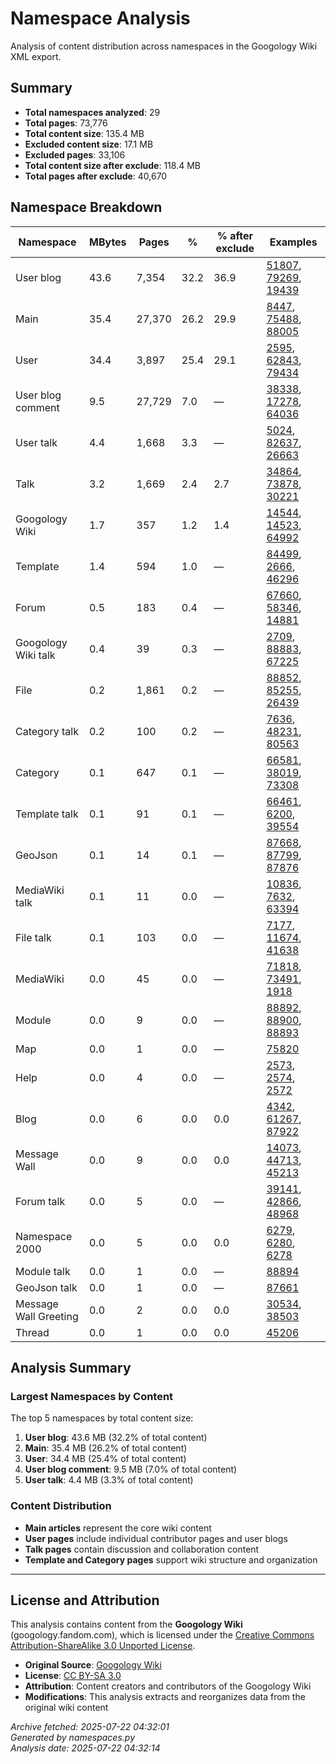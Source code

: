 # Namespace Analysis

Analysis of content distribution across namespaces in the Googology Wiki XML export.

## Summary

- **Total namespaces analyzed**: 29
- **Total pages**: 73,776
- **Total content size**: 135.4 MB
- **Excluded content size**: 17.1 MB
- **Excluded pages**: 33,106
- **Total content size after exclude**: 118.4 MB
- **Total pages after exclude**: 40,670

## Namespace Breakdown

| Namespace | MBytes | Pages | % | % after exclude | Examples |
|-----------|--------|-------|---|-----------------|----------|
| User blog | 43.6 | 7,354 | 32.2 | 36.9 | [51807](https://googology.fandom.com/?curid=51807), [79269](https://googology.fandom.com/?curid=79269), [19439](https://googology.fandom.com/?curid=19439) |
| Main | 35.4 | 27,370 | 26.2 | 29.9 | [8447](https://googology.fandom.com/?curid=8447), [75488](https://googology.fandom.com/?curid=75488), [88005](https://googology.fandom.com/?curid=88005) |
| User | 34.4 | 3,897 | 25.4 | 29.1 | [2595](https://googology.fandom.com/?curid=2595), [62843](https://googology.fandom.com/?curid=62843), [79434](https://googology.fandom.com/?curid=79434) |
| User blog comment | 9.5 | 27,729 | 7.0 | — | [38338](https://googology.fandom.com/?curid=38338), [17278](https://googology.fandom.com/?curid=17278), [64036](https://googology.fandom.com/?curid=64036) |
| User talk | 4.4 | 1,668 | 3.3 | — | [5024](https://googology.fandom.com/?curid=5024), [82637](https://googology.fandom.com/?curid=82637), [26663](https://googology.fandom.com/?curid=26663) |
| Talk | 3.2 | 1,669 | 2.4 | 2.7 | [34864](https://googology.fandom.com/?curid=34864), [73878](https://googology.fandom.com/?curid=73878), [30221](https://googology.fandom.com/?curid=30221) |
| Googology Wiki | 1.7 | 357 | 1.2 | 1.4 | [14544](https://googology.fandom.com/?curid=14544), [14523](https://googology.fandom.com/?curid=14523), [64992](https://googology.fandom.com/?curid=64992) |
| Template | 1.4 | 594 | 1.0 | — | [84499](https://googology.fandom.com/?curid=84499), [2666](https://googology.fandom.com/?curid=2666), [46296](https://googology.fandom.com/?curid=46296) |
| Forum | 0.5 | 183 | 0.4 | — | [67660](https://googology.fandom.com/?curid=67660), [58346](https://googology.fandom.com/?curid=58346), [14881](https://googology.fandom.com/?curid=14881) |
| Googology Wiki talk | 0.4 | 39 | 0.3 | — | [2709](https://googology.fandom.com/?curid=2709), [88883](https://googology.fandom.com/?curid=88883), [67225](https://googology.fandom.com/?curid=67225) |
| File | 0.2 | 1,861 | 0.2 | — | [88852](https://googology.fandom.com/?curid=88852), [85255](https://googology.fandom.com/?curid=85255), [26439](https://googology.fandom.com/?curid=26439) |
| Category talk | 0.2 | 100 | 0.2 | — | [7636](https://googology.fandom.com/?curid=7636), [48231](https://googology.fandom.com/?curid=48231), [80563](https://googology.fandom.com/?curid=80563) |
| Category | 0.1 | 647 | 0.1 | — | [66581](https://googology.fandom.com/?curid=66581), [38019](https://googology.fandom.com/?curid=38019), [73308](https://googology.fandom.com/?curid=73308) |
| Template talk | 0.1 | 91 | 0.1 | — | [66461](https://googology.fandom.com/?curid=66461), [6200](https://googology.fandom.com/?curid=6200), [39554](https://googology.fandom.com/?curid=39554) |
| GeoJson | 0.1 | 14 | 0.1 | — | [87668](https://googology.fandom.com/?curid=87668), [87799](https://googology.fandom.com/?curid=87799), [87876](https://googology.fandom.com/?curid=87876) |
| MediaWiki talk | 0.1 | 11 | 0.0 | — | [10836](https://googology.fandom.com/?curid=10836), [7632](https://googology.fandom.com/?curid=7632), [63394](https://googology.fandom.com/?curid=63394) |
| File talk | 0.1 | 103 | 0.0 | — | [7177](https://googology.fandom.com/?curid=7177), [11674](https://googology.fandom.com/?curid=11674), [41638](https://googology.fandom.com/?curid=41638) |
| MediaWiki | 0.0 | 45 | 0.0 | — | [71818](https://googology.fandom.com/?curid=71818), [73491](https://googology.fandom.com/?curid=73491), [1918](https://googology.fandom.com/?curid=1918) |
| Module | 0.0 | 9 | 0.0 | — | [88892](https://googology.fandom.com/?curid=88892), [88900](https://googology.fandom.com/?curid=88900), [88893](https://googology.fandom.com/?curid=88893) |
| Map | 0.0 | 1 | 0.0 | — | [75820](https://googology.fandom.com/?curid=75820) |
| Help | 0.0 | 4 | 0.0 | — | [2573](https://googology.fandom.com/?curid=2573), [2574](https://googology.fandom.com/?curid=2574), [2572](https://googology.fandom.com/?curid=2572) |
| Blog | 0.0 | 6 | 0.0 | 0.0 | [4342](https://googology.fandom.com/?curid=4342), [61267](https://googology.fandom.com/?curid=61267), [87922](https://googology.fandom.com/?curid=87922) |
| Message Wall | 0.0 | 9 | 0.0 | 0.0 | [14073](https://googology.fandom.com/?curid=14073), [44713](https://googology.fandom.com/?curid=44713), [45213](https://googology.fandom.com/?curid=45213) |
| Forum talk | 0.0 | 5 | 0.0 | — | [39141](https://googology.fandom.com/?curid=39141), [42866](https://googology.fandom.com/?curid=42866), [48968](https://googology.fandom.com/?curid=48968) |
| Namespace 2000 | 0.0 | 5 | 0.0 | 0.0 | [6279](https://googology.fandom.com/?curid=6279), [6280](https://googology.fandom.com/?curid=6280), [6278](https://googology.fandom.com/?curid=6278) |
| Module talk | 0.0 | 1 | 0.0 | — | [88894](https://googology.fandom.com/?curid=88894) |
| GeoJson talk | 0.0 | 1 | 0.0 | — | [87661](https://googology.fandom.com/?curid=87661) |
| Message Wall Greeting | 0.0 | 2 | 0.0 | 0.0 | [30534](https://googology.fandom.com/?curid=30534), [38503](https://googology.fandom.com/?curid=38503) |
| Thread | 0.0 | 1 | 0.0 | 0.0 | [45206](https://googology.fandom.com/?curid=45206) |

## Analysis Summary

### Largest Namespaces by Content
The top 5 namespaces by total content size:

1. **User blog**: 43.6 MB (32.2% of total content)
2. **Main**: 35.4 MB (26.2% of total content)
3. **User**: 34.4 MB (25.4% of total content)
4. **User blog comment**: 9.5 MB (7.0% of total content)
5. **User talk**: 4.4 MB (3.3% of total content)

### Content Distribution
- **Main articles** represent the core wiki content
- **User pages** include individual contributor pages and user blogs
- **Talk pages** contain discussion and collaboration content
- **Template and Category pages** support wiki structure and organization
---

## License and Attribution

This analysis contains content from the **Googology Wiki** (googology.fandom.com), which is licensed under the [Creative Commons Attribution-ShareAlike 3.0 Unported License](https://creativecommons.org/licenses/by-sa/3.0/).

- **Original Source**: [Googology Wiki](https://googology.fandom.com)
- **License**: [CC BY-SA 3.0](https://creativecommons.org/licenses/by-sa/3.0/)
- **Attribution**: Content creators and contributors of the Googology Wiki
- **Modifications**: This analysis extracts and reorganizes data from the original wiki content

*Archive fetched: 2025-07-22 04:32:01*  
*Generated by namespaces.py*  
*Analysis date: 2025-07-22 04:32:14*
